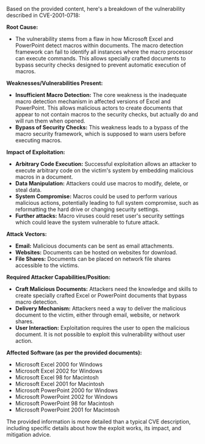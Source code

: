 Based on the provided content, here's a breakdown of the vulnerability described in CVE-2001-0718:

**Root Cause:**
- The vulnerability stems from a flaw in how Microsoft Excel and PowerPoint detect macros within documents. The macro detection framework can fail to identify all instances where the macro processor can execute commands. This allows specially crafted documents to bypass security checks designed to prevent automatic execution of macros.

**Weaknesses/Vulnerabilities Present:**
- **Insufficient Macro Detection:** The core weakness is the inadequate macro detection mechanism in affected versions of Excel and PowerPoint. This allows malicious actors to create documents that appear to not contain macros to the security checks, but actually do and will run them when opened.
- **Bypass of Security Checks:** This weakness leads to a bypass of the macro security framework, which is supposed to warn users before executing macros.

**Impact of Exploitation:**
- **Arbitrary Code Execution:** Successful exploitation allows an attacker to execute arbitrary code on the victim's system by embedding malicious macros in a document.
- **Data Manipulation:**  Attackers could use macros to modify, delete, or steal data.
- **System Compromise:**  Macros could be used to perform various malicious actions, potentially leading to full system compromise, such as reformatting the hard drive or changing security settings.
- **Further attacks:** Macro viruses could reset user's security settings which could leave the system vulnerable to future attack.

**Attack Vectors:**
- **Email:**  Malicious documents can be sent as email attachments.
- **Websites:**  Documents can be hosted on websites for download.
- **File Shares:** Documents can be placed on network file shares accessible to the victims.

**Required Attacker Capabilities/Position:**
- **Craft Malicious Documents:** Attackers need the knowledge and skills to create specially crafted Excel or PowerPoint documents that bypass macro detection.
- **Delivery Mechanism:** Attackers need a way to deliver the malicious document to the victim, either through email, website, or network shares.
- **User Interaction:**  Exploitation requires the user to open the malicious document. It is not possible to exploit this vulnerability without user action.

**Affected Software (as per the provided documents):**

*   Microsoft Excel 2000 for Windows
*   Microsoft Excel 2002 for Windows
*   Microsoft Excel 98 for Macintosh
*   Microsoft Excel 2001 for Macintosh
*   Microsoft PowerPoint 2000 for Windows
*   Microsoft PowerPoint 2002 for Windows
*   Microsoft PowerPoint 98 for Macintosh
*   Microsoft PowerPoint 2001 for Macintosh

The provided information is more detailed than a typical CVE description, including specific details about how the exploit works, its impact, and mitigation advice.